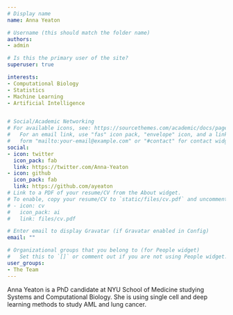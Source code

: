 ```yaml
---
# Display name
name: Anna Yeaton

# Username (this should match the folder name)
authors:
- admin

# Is this the primary user of the site?
superuser: true

interests:
- Computational Biology
- Statistics
- Machine Learning
- Artificial Intelligence


# Social/Academic Networking
# For available icons, see: https://sourcethemes.com/academic/docs/page-builder/#icons
#   For an email link, use "fas" icon pack, "envelope" icon, and a link in the
#   form "mailto:your-email@example.com" or "#contact" for contact widget.
social:
- icon: twitter
  icon_pack: fab
  link: https://twitter.com/Anna-Yeaton
- icon: github
  icon_pack: fab
  link: https://github.com/ayeaton
# Link to a PDF of your resume/CV from the About widget.
# To enable, copy your resume/CV to `static/files/cv.pdf` and uncomment the lines below.
# - icon: cv
#   icon_pack: ai
#   link: files/cv.pdf

# Enter email to display Gravatar (if Gravatar enabled in Config)
email: ""

# Organizational groups that you belong to (for People widget)
#   Set this to `[]` or comment out if you are not using People widget.
user_groups:
- The Team
---
```


Anna Yeaton is a PhD candidate at NYU School of Medicine studying Systems and Computational Biology. She is using single cell and deep learning methods to study AML and lung cancer.
